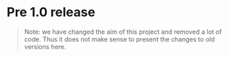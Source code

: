 # Pre 1.0 release
> Note: we have changed the aim of this project and removed a lot of
> code. Thus it does not make sense to present the changes to old versions
> here.